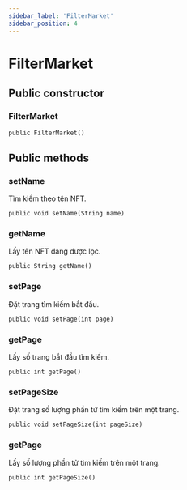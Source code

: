 ```yaml
---
sidebar_label: 'FilterMarket'
sidebar_position: 4
---
```


# FilterMarket

## Public constructor

### FilterMarket
```
public FilterMarket()
```

## Public methods

### setName

Tìm kiếm theo tên NFT.

```
public void setName(String name)
```

### getName

Lấy tên NFT đang được lọc.

```
public String getName()
```

### setPage

Đặt trang tìm kiếm bắt đầu.

```
public void setPage(int page)
```

### getPage

Lấy số trang bắt đầu tìm kiếm.

```
public int getPage()
```

### setPageSize

Đặt trang số lượng phần tử tìm kiếm trên một trang.

```
public void setPageSize(int pageSize)
```

### getPage

Lấy số lượng phần tử tìm kiếm trên một trang.

```
public int getPageSize()
```
